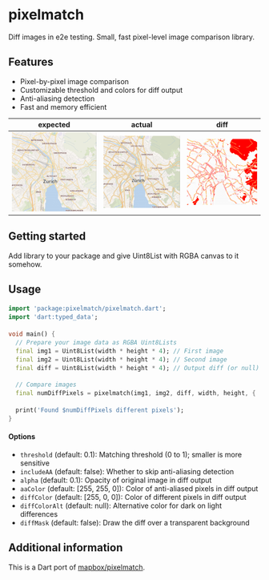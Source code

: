 # pixelmatch

Diff images in e2e testing. Small, fast pixel-level image comparison library.

## Features

- Pixel-by-pixel image comparison
- Customizable threshold and colors for diff output
- Anti-aliasing detection
- Fast and memory efficient

| expected | actual | diff |
| --- | --- | --- |
| ![](test/fixtures/4a.png) | ![](test/fixtures/4b.png) | ![diff](test/fixtures/4diff.png) |

## Getting started

Add library to your package and give Uint8List with RGBA canvas to it somehow.

## Usage

```dart
import 'package:pixelmatch/pixelmatch.dart';
import 'dart:typed_data';

void main() {
  // Prepare your image data as RGBA Uint8Lists
  final img1 = Uint8List(width * height * 4); // First image
  final img2 = Uint8List(width * height * 4); // Second image
  final diff = Uint8List(width * height * 4); // Output diff (or null)

  // Compare images
  final numDiffPixels = pixelmatch(img1, img2, diff, width, height, { 'threshold': 0.1 });

  print('Found $numDiffPixels different pixels');
}
```

#### Options

- `threshold` (default: 0.1): Matching threshold (0 to 1); smaller is more sensitive
- `includeAA` (default: false): Whether to skip anti-aliasing detection
- `alpha` (default: 0.1): Opacity of original image in diff output
- `aaColor` (default: [255, 255, 0]): Color of anti-aliased pixels in diff output
- `diffColor` (default: [255, 0, 0]): Color of different pixels in diff output
- `diffColorAlt` (default: null): Alternative color for dark on light differences
- `diffMask` (default: false): Draw the diff over a transparent background

## Additional information

This is a Dart port of [mapbox/pixelmatch](https://github.com/mapbox/pixelmatch).